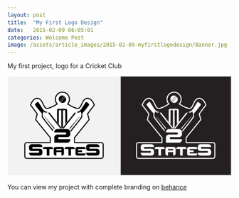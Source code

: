 ```yaml
---
layout: post
title:  "My First Logo Design"
date:   2015-02-09 06:05:01
categories: Welcome Post
image: /assets/article_images/2015-02-09-myfirstlogodesign/Banner.jpg
---
```


<p>My first project, logo for a Cricket Club</p>

<a href="https://www.behance.net/gallery/23488423/2-STATES" target="_blank"><img src="/assets/article_images/2015-02-09-myfirstlogodesign/Logo.jpg"></a>

You can view my project with complete branding on <a href="https://www.behance.net/gallery/23488423/2-STATES" target="_blank">behance</a>



